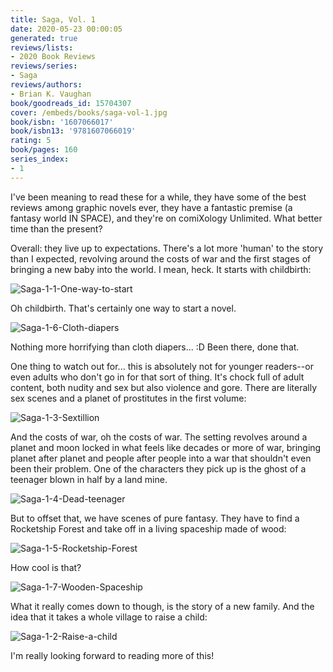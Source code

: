 ```yaml
---
title: Saga, Vol. 1
date: 2020-05-23 00:00:05
generated: true
reviews/lists:
- 2020 Book Reviews
reviews/series:
- Saga
reviews/authors:
- Brian K. Vaughan
book/goodreads_id: 15704307
cover: /embeds/books/saga-vol-1.jpg
book/isbn: '1607066017'
book/isbn13: '9781607066019'
rating: 5
book/pages: 160
series_index:
- 1
---
```

I've been meaning to read these for a while, they have some of the best reviews among graphic novels ever, they have a fantastic premise (a fantasy world IN SPACE), and they're on comiXology Unlimited. What better time than the present?  

Overall: they live up to expectations. There's a lot more 'human' to the story than I expected, revolving around the costs of war and the first stages of bringing a new baby into the world. I mean, heck. It starts with childbirth:  

<!--more-->

![Saga-1-1-One-way-to-start](/embeds/books/attachments/saga-1-1-one-way-to-start.png)  

Oh childbirth. That's certainly one way to start a novel.  

![Saga-1-6-Cloth-diapers](/embeds/books/attachments/saga-1-6-cloth-diapers.png)  

Nothing more horrifying than cloth diapers... :D Been there, done that.  

One thing to watch out for... this is absolutely not for younger readers--or even adults who don't go in for that sort of thing. It's chock full of adult content, both nudity and sex but also violence and gore. There are literally sex scenes and a planet of prostitutes in the first volume:  

![Saga-1-3-Sextillion](/embeds/books/attachments/saga-1-3-sextillion.png)  

And the costs of war, oh the costs of war. The setting revolves around a planet and moon locked in what feels like decades or more of war, bringing planet after planet and people after people into a war that shouldn't even been their problem. One of the characters they pick up is the ghost of a teenager blown in half by a land mine.  

![Saga-1-4-Dead-teenager](/embeds/books/attachments/saga-1-4-dead-teenager.png)  

But to offset that, we have scenes of pure fantasy. They have to find a Rocketship Forest and take off in a living spaceship made of wood:  

![Saga-1-5-Rocketship-Forest](/embeds/books/attachments/saga-1-5-rocketship-forest.png)  

How cool is that?  

![Saga-1-7-Wooden-Spaceship](/embeds/books/attachments/saga-1-7-wooden-spaceship.png)  

What it really comes down to though, is the story of a new family. And the idea that it takes a whole village to raise a child:  

![Saga-1-2-Raise-a-child](/embeds/books/attachments/saga-1-2-raise-a-child.png)  

I'm really looking forward to reading more of this!